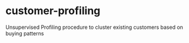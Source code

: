 # customer-profiling
Unsupervised Profiling procedure to cluster existing customers based on buying patterns
